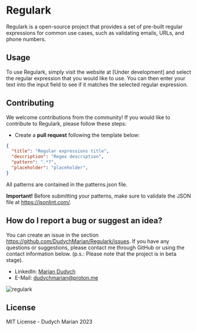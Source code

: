# Regulark
Regulark is a open-source project that provides a set of pre-built regular expressions for common use cases, such as validating emails, URLs, and phone numbers.

## Usage
To use Regulark, simply visit the website at [Under development] and select the regular expression that you would like to use. You can then enter your text into the input field to see if it matches the selected regular expression.

## Contributing
We welcome contributions from the community! If you would like to contribute to Regulark, please follow these steps:

* Create a **pull request** following the template below:

```json
{
  "title": "Regular expressions title",
  "description": "Regex description",
  "pattern": ".*?",
  "placeholder": "placeholder",
}
```

All patterns are contained in the patterns.json file.

**Important!** Before submitting your patterns, make sure to validate the JSON file at https://jsonlint.com/.

## How do I report a bug or suggest an idea?

You can create an issue in the section
<https://github.com/DudychMarian/Regulark/issues>. If you have any questions or suggestions, please contact me through GitHub or using the contact information below. (p.s.: Please note that the project is in beta stage).

- LinkedIn: [Marian Dudych](https://www.linkedin.com/in/marian-dudych-960a69206/)
- E-Mail: [dudychmarian@proton.me](mailto:dudychmarian@proton.me)

![regulark](https://user-images.githubusercontent.com/62218468/226220905-ce82c497-e685-46cf-b1ed-61c2d134657c.jpeg)

## License

MIT License - Dudych Marian 2023
